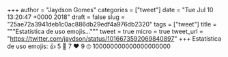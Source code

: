 
+++
author = "Jaydson Gomes"
categories = ["tweet"]
date = "Tue Jul 10 13:20:47 +0000 2018"
draft = false
slug = "25ae72a3941deb1c0ac886db29edf4a976db2320"
tags = ["tweet"]
title = """Estatística de uso emojis..."""
tweet = true
micro = true
tweet_url = "https://twitter.com/jaydson/status/1016673592069840897"
+++
Estatística de uso emojis:
👍 5
🙂 7
❤️ 9
🙄  100000000000000000000
